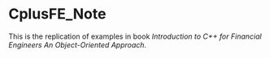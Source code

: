# CplusFE_Note

This is the replication of examples in book *Introduction to C++ for Financial Engineers An Object-Oriented Approach*.
